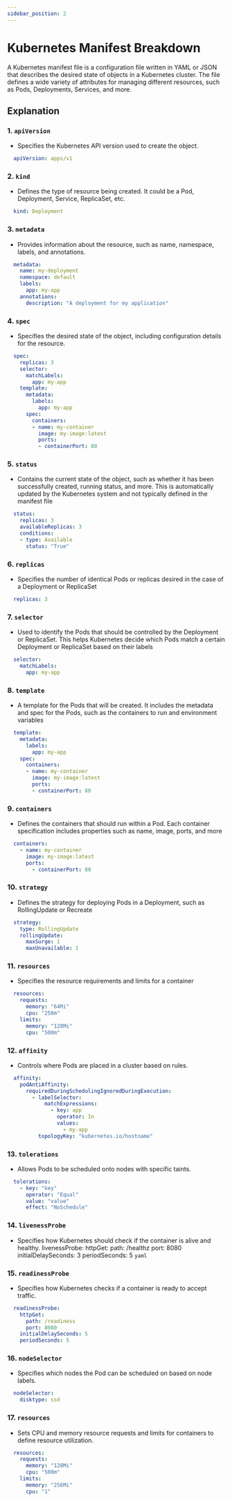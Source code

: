 ```yaml
---
sidebar_position: 2
---
```


# Kubernetes Manifest Breakdown

A Kubernetes manifest file is a configuration file written in YAML or JSON that describes the desired state of objects in a Kubernetes cluster. The file defines a wide variety of attributes for managing different resources, such as Pods, Deployments, Services, and more.

## Explanation
### 1. `apiVersion`
- Specifies the Kubernetes API version used to create the object.
```yaml
  apiVersion: apps/v1
```
### 2. `kind`
- Defines the type of resource being created. It could be a Pod, Deployment, Service, ReplicaSet, etc.
``` yaml
  kind: Deployment
```
### 3. `metadata`
- Provides information about the resource, such as name, namespace, labels, and annotations.
``` yaml
  metadata:
    name: my-deployment
    namespace: default
    labels:
      app: my-app
    annotations:
      description: "A deployment for my application"
```
### 4. `spec`
- Specifies the desired state of the object, including configuration details for the resource.
``` yaml
  spec:
    replicas: 3
    selector:
      matchLabels:
        app: my-app
    template:
      metadata:
        labels:
          app: my-app
      spec:
        containers:
        - name: my-container
          image: my-image:latest
          ports:
          - containerPort: 80
```

### 5. `status`
- Contains the current state of the object, such as whether it has been successfully created, running status, and more. This is automatically updated by the Kubernetes system and not typically defined in the manifest file
``` yaml
  status:
    replicas: 3
    availableReplicas: 3
    conditions:
    - type: Available
      status: "True"
```
### 6. `replicas`
- Specifies the number of identical Pods or replicas desired in the case of a Deployment or ReplicaSet
``` yaml
  replicas: 3
```
### 7. `selector`
- Used to identify the Pods that should be controlled by the Deployment or ReplicaSet. This helps Kubernetes decide which Pods match a certain Deployment or ReplicaSet based on their labels
``` yaml
  selector:
    matchLabels:
      app: my-app
```
### 8. `template`
- A template for the Pods that will be created. It includes the metadata and spec for the Pods, such as the containers to run and environment variables
``` yaml
  template:
    metadata:
      labels:
        app: my-app
    spec:
      containers:
      - name: my-container
        image: my-image:latest
        ports:
        - containerPort: 80
```
### 9. `containers`
- Defines the containers that should run within a Pod. Each container specification includes properties such as name, image, ports, and more
``` yaml
  containers:
    - name: my-container
      image: my-image:latest
      ports:
        - containerPort: 80
```
### 10. `strategy`
- Defines the strategy for deploying Pods in a Deployment, such as RollingUpdate or Recreate
``` yaml
  strategy:
    type: RollingUpdate
    rollingUpdate:
      maxSurge: 1
      maxUnavailable: 1
```
### 11. `resources`
- Specifies the resource requirements and limits for a container
``` yaml
  resources:
    requests:
      memory: "64Mi"
      cpu: "250m"
    limits:
      memory: "128Mi"
      cpu: "500m"
```

### 12. `affinity`
- Controls where Pods are placed in a cluster based on rules.
```yaml
  affinity:
    podAntiAffinity:
      requiredDuringSchedulingIgnoredDuringExecution:
        - labelSelector:
            matchExpressions:
              - key: app
                operator: In
                values:
                  - my-app
          topologyKey: "kubernetes.io/hostname"
```
### 13. `tolerations`
- Allows Pods to be scheduled onto nodes with specific taints.
````yaml
  tolerations:
    - key: "key"
      operator: "Equal"
      value: "value"
      effect: "NoSchedule"
````

### 14. `livenessProbe`
- Specifies how Kubernetes should check if the container is alive and healthy.
  livenessProbe:
    httpGet:
      path: /healthz
      port: 8080
    initialDelaySeconds: 3
    periodSeconds: 5
```yaml```

### 15. `readinessProbe`
- Specifies how Kubernetes checks if a container is ready to accept traffic.
```yaml
  readinessProbe:
    httpGet:
      path: /readiness
      port: 8080
    initialDelaySeconds: 5
    periodSeconds: 5
```
### 16. `nodeSelector`
- Specifies which nodes the Pod can be scheduled on based on node labels.
```yaml
  nodeSelector:
    disktype: ssd
```
### 17. `resources`
- Sets CPU and memory resource requests and limits for containers to define resource utilization.
```yaml
  resources:
    requests:
      memory: "128Mi"
      cpu: "500m"
    limits:
      memory: "256Mi"
      cpu: "1"
```